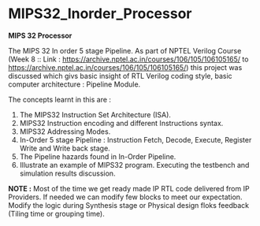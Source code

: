 # MIPS32_Inorder_Processor

**MIPS 32 Processor**

The MIPS 32 In order 5 stage Pipeline. As part of NPTEL Verilog Course (Week 8 :: Link : https://archive.nptel.ac.in/courses/106/105/106105165/ to https://archive.nptel.ac.in/courses/106/105/106105165/) this project was discussed which givs basic insight of RTL Verilog coding style, basic computer architecture : Pipeline Module. 

The concepts learnt in this are : 
1. The MIPS32 Instruction Set Architecture (ISA).
2. MIPS32 Instruction encoding and different Instructions syntax.
3. MIPS32 Addressing Modes.
4. In-Order 5 stage Pipeline : Instruction Fetch,  Decode, Execute, Register Write and Write back stage.
5. The Pipeline hazards found in In-Order Pipeline.
6. Illustrate an example of MIPS32 program. Executing the testbench and simulation results discussion.


**NOTE :**
Most of the time we get ready made IP RTL code delivered from IP Providers. If needed we can modify few blocks to meet our expectation. Modify the logic during Synthesis stage or Physical design floks feedback (Tiling time or grouping time). 
 
